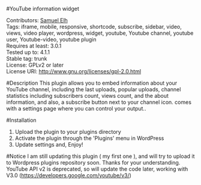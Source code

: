 #YouTube information widget

Contributors: <a href="http://profiles.wordpress.org/elhardoum/">Samuel Elh</a><br />
Tags: iframe, mobile, responsive,  shortcode, subscribe, sidebar,  video, 
views, video player, wordpress, widget,  youtube, Youtube channel, youtube user, Youtube-video, youtube plugin<br />
Requires at least: 3.0.1<br />
Tested up to: 4.1.1<br />
Stable tag: trunk<br />
License: GPLv2 or later<br />
License URI: http://www.gnu.org/licenses/gpl-2.0.html<br />

#Description
This plugin allows you to embed information about your YouTube channel, including the last uploads, popular uploads, channel statistics including subscribers count,   views count, and the about information, and also, a subscribe button next to your channel icon. comes with a settings page where you can control your output..

#Installation
1. Upload the plugin to your plugins directory
2. Activate the plugin through the \'Plugins\' menu in WordPress
3. Update settings and, Enjoy!

#Notice
I am still updating this plugin ( my first one ), and will try to upload it to Wordpress plugins repository soon. 
Thanks for your understanding.<br />
YouTube API v2 is deprecated, so will update the code later, working with V3.0 (https://developers.google.com/youtube/v3/)
